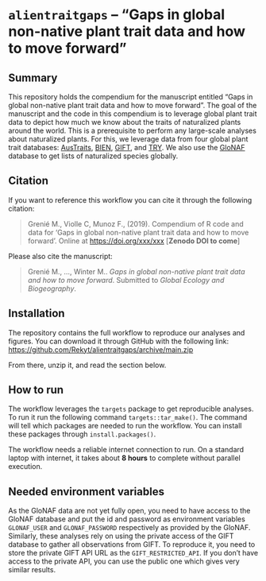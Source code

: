 
<!-- README.md is generated from README.Rmd. Please edit that file -->

# `alientraitgaps` – “Gaps in global non-native plant trait data and how to move forward”

<!-- badges: start -->
<!-- badges: end -->

## Summary

This repository holds the compendium for the manuscript entitled “Gaps
in global non-native plant trait data and how to move forward”. The goal
of the manuscript and the code in this compendium is to leverage global
plant trait data to depict how much we know about the traits of
naturalized plants around the world. This is a prerequisite to perform
any large-scale analyses about naturalized plants. For this, we leverage
data from four global plant trait databases:
[AusTraits](https://austraits.org/),
[BIEN](https://bien.nceas.ucsb.edu/bien/),
[GIFT](https://gift.uni-goettingen.de/home), and
[TRY](https://www.try-db.org/). We also use the
[GloNAF](https://glonaf.org) database to get lists of naturalized
species globally.

## Citation

If you want to reference this workflow you can cite it through the
following citation:

> Grenié M., Violle C, Munoz F., (2019). Compendium of R code and data
> for ‘Gaps in global non-native plant trait data and how to move
> forward’. Online at <https://doi.org/xxx/xxx> \[**Zenodo DOI to
> come**\]

Please also cite the manuscript:

> Grenié M., …, Winter M.. *Gaps in global non-native plant trait data
> and how to move forward*. Submitted to *Global Ecology and
> Biogeography*.

## Installation

The repository contains the full workflow to reproduce our analyses and
figures. You can download it through GitHub with the following link:
<https://github.com/Rekyt/alientraitgaps/archive/main.zip>

From there, unzip it, and read the section below.

## How to run

The workflow leverages the `targets` package to get reproducible
analyses. To run it run the following command `targets::tar_make()`. The
command will tell which packages are needed to run the workflow. You can
install these packages through `install.packages()`.

The workflow needs a reliable internet connection to run. On a standard
laptop with internet, it takes about **8 hours** to complete without
parallel execution.

## Needed environment variables

As the GloNAF data are not yet fully open, you need to have access to
the GloNAF database and put the id and password as environment variables
`GLONAF_USER` and `GLONAF_PASSWORD` respectively as provided by the
GloNAF. Similarly, these analyses rely on using the private access of
the GIFT database to gather all observations from GIFT. To reproduce it,
you need to store the private GIFT API URL as the `GIFT_RESTRICTED_API`.
If you don’t have access to the private API, you can use the public one
which gives very similar results.
